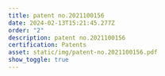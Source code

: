 ```yaml
---
title: patent no.2021100156
date: 2024-02-13T15:21:45.277Z
order: "2"
description: patent no.2021100156
certification: Patents
asset: static/img/patent-no.2021100156.pdf
show_toggle: true
---
```

